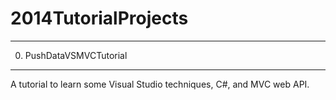 2014TutorialProjects
=====================

---------------------
0. PushDataVSMVCTutorial
---------------------
A tutorial to learn some Visual Studio techniques, C#, and MVC web API.
